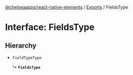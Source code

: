 [@chelseaapps/react-native-elements](../README.md) / [Exports](../modules.md) / FieldsType

# Interface: FieldsType

## Hierarchy

- `FieldTypeType`

  ↳ **`FieldsType`**
